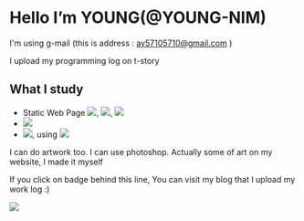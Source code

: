# Hello  I’m YOUNG(@YOUNG-NIM) 
I'm using g-mail (this is address : ay57105710@gmail.com )

I upload my programming log on t-story


## What I study
- Static Web Page
<img src="https://img.shields.io/badge/html5-E34F26?style=for-the-badge&logo=html5&logoColor=white"/>, <img src="https://img.shields.io/badge/css3-1572B6?style=for-the-badge&logo=css3&logoColor=white"/>, <img src="https://img.shields.io/badge/javascript-F7DF1E?style=for-the-badge&logo=javascript&logoColor=white"/>
- <img src="https://img.shields.io/badge/php-777BB4?style=for-the-badge&logo=php&logoColor=white"/>
- <img src="https://img.shields.io/badge/react-61DAFB?style=for-the-badge&logo=react&logoColor=white"/>, using <img src="https://img.shields.io/badge/nodedotjs-339933?style=for-the-badge&logo=nodedotjs&logoColor=white"/>


I can do artwork too. I can use photoshop.
Actually some of art on my website, I made it myself

If you click on badge behind this line, You can visit my blog that I upload my work log :)


<a href="https://coding-mukk.tistory.com/" target="_blank"><img src="https://img.shields.io/badge/tistory-31A8FF?style=for-the-badge&logo=tistory&logoColor=white"/></a>

<!---
YOUNG-NIM/YOUNG-NIM is a ✨ special ✨ repository because its `README.md` (this file) appears on your GitHub profile.
You can click the Preview link to take a look at your changes.
--->
